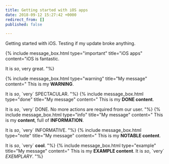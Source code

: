 ```yaml
---
title: Getting started with iOS apps
date: 2018-09-12 15:27:42 +0000
redirect_from: []
published: false

---
```

Getting started with iOS. Testing if my update broke anything.

{% include message_box.html type="important" title="iOS apps" content="iOS is fantastic.

It is _so_, very great. "%}

{% include message_box.html type="warning" title="My message" content="
This is my **WARNING**.

It is _so_, \`very\` SPECTACULAR.
"%}
{% include message_box.html type="done" title="My message" content="
This is my **DONE content**.

It is _so_, \`very\` DONE. No more actions are required from our user.
"%}
{% include message_box.html type="info" title="My message" content="
This is my **content**, full of **INFORMATION**.

It is _so_, \`very\` INFORMATIVE.
"%}
{% include message_box.html type="note" title="My message" content="
This is my **NOTABLE content**.

It is _so_, \`very\` **cool**.
"%}
	{% include message_box.html type="example" title="My message" content="
	This is my **EXAMPLE content**.
	It is _so_, \`very\` _EXEMPLARY_.
	"%}